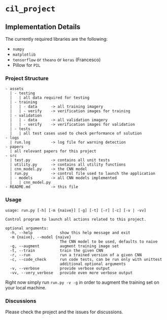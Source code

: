 # `cil_project`

## Implementation Details
The currently required libraries are the following:

- `numpy`
- `matplotlib`
- `tensorflow` or `theano` or `keras` (Francesco)
- Pillow for `PIL`

### Project Structure
```
- assets
  | - testing
  |   | all data required for testing
  | - training
  |   | - data      -> all training imagery
  |   | - verify    -> verification images for training
  | - validation
  |   | - data      -> all validation imagery
  |   | - verify    -> verification images for validation
  | - tests
  |   | all test cases used to check performance of solution
- logs
  | run.log         -> log file for warning detection
- papers
  | all relevant papers for this project
- src
  | test.py         -> contains all unit tests
  | utility.py      -> contains all utility functions
  | cnn_model.py    -> the CNN model
  | run.py          -> control file used to launch the application
  | - models        -> all CNN models implemented
  |   | cnn_model.py
- README.md         -> this file
```

### Usage
```
usage: run.py [-h] [-m {naive}] [-g] [-t] [-r] [-c] [-v | -vv]

Control program to launch all actions related to this project.

optional arguments:
  -h, --help            show this help message and exit
  -m {naive}, --model {naive}
                        The CNN model to be used, defaults to naive
  -g, --augment         augment training image set
  -t, --train           train the given CNN
  -r, --run             run a trained version of a given CNN
  -c, --code_check      run code tests, can be run only with unittest
                        additional optional arguments
  -v, --verbose         provide verbose output
  -vv, --very_verbose   provide even more verbose output
```

Right now simply run `run.py -v -g` in order to augment the training set on your local machine.

### Discussions
Please check the project and the issues for discussions.
